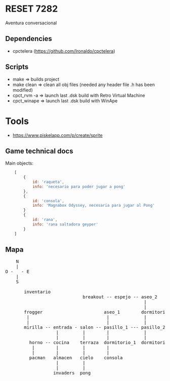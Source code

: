 RESET 7282
==========

Aventura conversacional

## Dependencies
- cpctelera (https://github.com/lronaldo/cpctelera)

## Scripts
- make => builds project
- make clean => clean all obj files (needed any header file .h has been modified)
- cpct_rvm -a => launch last .dsk build with Retro Virtual Machine
- cpct_winape => launch last .dsk build with WinApe

# Tools
- https://www.piskelapp.com/p/create/sprite
## Game technical docs

Main objects:
```js
    [
        {
            id: 'raqueta',
            info: 'necesario para poder jugar a pong'
        },
        {
            id: 'consola',
            info: 'Magnabox Odyssey, necesaria para jugar al Pong'
        }
        {
            id: 'rana',
            info: 'rana saltadora geyper'
        }
    ]
```

Mapa
----
<pre>
    N
    |
O -   - E
    |
    S

       inventario
                             breakout -- espejo -- aseo_2
                                                    |
                                                    |
       frogger                       aseo_1        dormitorio_3
        |                             |             |
        |                             |             |
       mirilla -- entrada - salon -- pasillo_1 --- pasillo_2
                   |         |        |             |
                   |         |        |             |
         horno -- cocina    terraza  dormitorio_1  dormitorio_2
          |        |         |        |
          |        |         |        |
         pacman   almacen   cielo    consola
                   |         |
                   |         |
                  invaders  pong
</pre>